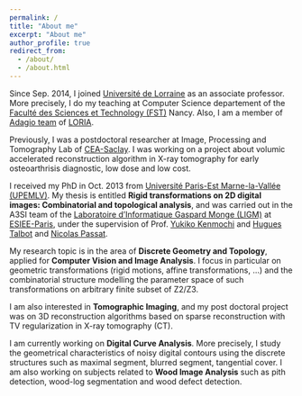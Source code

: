 ```yaml
---
permalink: /
title: "About me"
excerpt: "About me"
author_profile: true
redirect_from: 
  - /about/
  - /about.html
---
```


Since Sep. 2014, I joined [Université de Lorraine](https://www.univ-lorraine.fr/) as an associate professor. More precisely, I do my teaching at Computer Science departement of the [Faculté des Sciences et Technology (FST)](https://fst.univ-lorraine.fr/) Nancy. Also, I am a member of [Adagio team](https://adagio.loria.fr/) of [LORIA](https://www.loria.fr).

Previously, I was a postdoctoral researcher at Image, Processing and Tomography Lab of [CEA-Saclay](https://www.cea.fr/paris-saclay/Pages/Accueil.aspx). I was working on a project about volumic accelerated reconstruction algorithm in X-ray tomography for early osteoarthrisis diagnostic, low dose and low cost.

I received my PhD in Oct. 2013 from [Université Paris-Est Marne-la-Vallée (UPEMLV)](https://www.paris-est-sup.fr/). My thesis is entitled **Rigid transformations on 2D digital images: Combinatorial and topological analysis**, and was carried out in the A3SI team of the [Laboratoire d’Informatique Gaspard Monge (LIGM)](https://siteigm.univ-mlv.fr/) at [ESIEE-Paris](https://www.esiee.fr/), under the supervision of Prof. [Yukiko Kenmochi](https://kenmochi.users.greyc.fr) and [Hugues Talbot](https://hugues-talbot.github.io/) and [Nicolas Passat](http://crestic.univ-reims.fr/membre/1542-nicolas-passat).

My research topic is in the area of **Discrete Geometry and Topology**, applied for **Computer Vision and Image Analysis**. I focus in particular on geometric transformations (rigid motions, affine transformations, ...) and the combinatorial structure modelling the parameter space of such transformations on arbitrary finite subset of Z2/Z3.

I am also interested in **Tomographic Imaging**, and my post doctoral project was on 3D reconstruction algorithms based on sparse reconstruction with TV regularization in X-ray tomography (CT).

I am currently working on **Digital Curve Analysis**. More precisely, I study the geometrical characteristics of noisy digital contours using the discrete structures such as maximal segment, blurred segment, tangential cover.
I am also working on subjects related to **Wood Image Analysis** such as pith detection, wood-log segmentation and wood defect detection.
